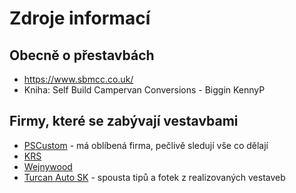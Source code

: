 # Zdroje informací

## Obecně o přestavbách

- https://www.sbmcc.co.uk/
- Kniha: Self Build Campervan Conversions - Biggin KennyP


## Firmy, které se zabývají vestavbami

- [PSCustom](https://www.pscustom.cz/) - má oblíbená firma, pečlivě sledují
  vše co dělají
- [KRS](https://www.krs.cz/)
- [Wejnywood](http://vejnywood.cz/)
- [Turcan Auto SK](https://www.turcan-auto.sk/) - spousta tipů a fotek z realizovaných vestaveb
